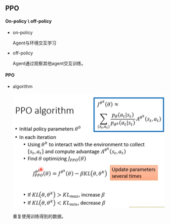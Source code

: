 ## PPO

#### On-policy \ off-policy

- on-policy 

  Agent与环境交互学习

- off-policy

  Agent通过观察其他agent交互训练。

#### PPO

- algorithm

  ![image-20200624154622551](PPO.assets/image-20200624154622551.png)

  重复使用训练得到的数据。